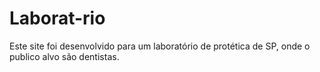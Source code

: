 # Laborat-rio
Este site foi desenvolvido para um laboratório de protética de SP,  onde o publico alvo são dentistas.
